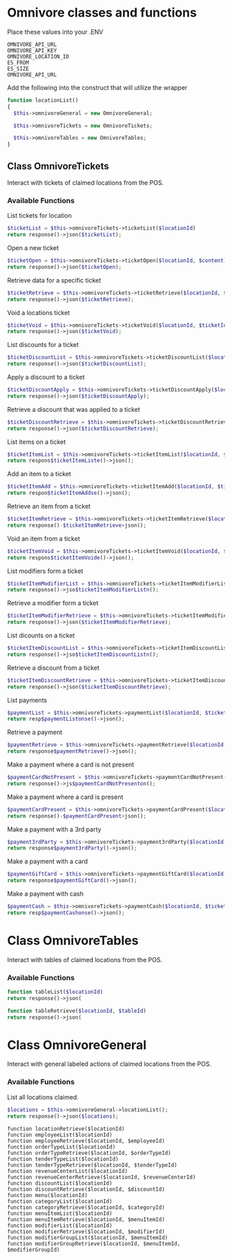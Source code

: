 # Omnivore classes and functions

Place these values into your .ENV
```
OMNIVORE_API_URL
OMNIVORE_API_KEY
OMNIVORE_LOCATION_ID
ES_FROM
ES_SIZE
OMNIVORE_API_URL
```

Add the following into the construct that will utilize the wrapper
```php
function locationList()
{
  $this->omnivoreGeneral = new OmnivoreGeneral;

  $this->omnivoreTickets = new OmnivoreTickets;

  $this->omnivoreTables = new OmnivoreTables;
}
```

## Class OmnivoreTickets

Interact with tickets of claimed locations from the POS.

### Available Functions

List tickets for location
```php
$ticketList = $this->omnivoreTickets->ticketList($locationId)
return response()->json($ticketList);
```

Open a new ticket
```php
$ticketOpen = $this->omnivoreTickets->ticketOpen($locationId, $content)
return response()->json($ticketOpen);
```

Retrieve data for a specific ticket
```php
$ticketRetrieve = $this->omnivoreTickets->ticketRetrieve($locationId, $ticketId);
return response()->json($ticketRetrieve);
```

Void a locations ticket
```php
$ticketVoid = $this->omnivoreTickets->ticketVoid($locationId, $ticketId)
return response()->json($ticketVoid);
```

List discounts for a ticket
```php
$ticketDiscountList = $this->omnivoreTickets->ticketDiscountList($locationId, $ticketId)
return response()->json($ticketDiscountList);
```

Apply a discount to a ticket
```php
$ticketDiscountApply = $this->omnivoreTickets->ticketDiscountApply($locationId, $ticketId, $discount, $value)
return response()->json($ticketDiscountApply);
```

Retrieve a discount that was applied to a ticket
```php
$ticketDiscountRetrieve = $this->omnivoreTickets->ticketDiscountRetrieve($locationId, $ticketId, $ticketDiscountId)
return response()->json($ticketDiscountRetrieve);
```
List items on a ticket
```php
$ticketItemList = $this->omnivoreTickets->ticketItemList($locationId, $ticketId)
return respons$ticketItemListe()->json();
```

Add an item to a ticket
```php
$ticketItemAdd = $this->omnivoreTickets->ticketItemAdd($locationId, $ticketId, $content)
return respon$ticketItemAddse()->json();
```

Retrieve an item from a ticket
```php
$ticketItemRetrieve = $this->omnivoreTickets->ticketItemRetrieve($locationId, $ticketId, $ticketItemId)
return response()-$ticketItemRetrieve>json();
```

Void an item from a ticket
```php
$ticketItemVoid = $this->omnivoreTickets->ticketItemVoid($locationId, $ticketId, $ticketItemId)
return respons$ticketItemVoide()->json();
```

List modifiers form a ticket
```php
$ticketItemModifierList = $this->omnivoreTickets->ticketItemModifierList($locationId, $ticketId, $ticketItemId)
return response()->jso$ticketItemModifierListn();
```

Retrieve a modifier form a ticket
```php
$ticketItemModifierRetrieve = $this->omnivoreTickets->ticketItemModifierRetrieve($locationId, $ticketId, $ticketItemId, $ticketItemModifierId)
return response()->json($ticketItemModifierRetrieve);
```

List dicounts on a ticket
```php
$ticketItemDiscountList = $this->omnivoreTickets->ticketItemDiscountList($locationId, $ticketId, $ticketItemId)
return response()->jso$ticketItemDiscountListn();
```

Retrieve a discount from a ticket
```php
$ticketItemDiscountRetrieve = $this->omnivoreTickets->ticketItemDiscountRetrieve($locationId, $ticketId, $ticketItemId, $ticketItemDiscountId)
return response()->json($ticketItemDiscountRetrieve);
```

List payments
```php
$paymentList = $this->omnivoreTickets->paymentList($locationId, $ticketId)
return resp$paymentListonse()->json();
```

Retrieve a payment
```php
$paymentRetrieve = $this->omnivoreTickets->paymentRetrieve($locationId, $ticketId, $paymentId)
return response$paymentRetrieve()->json();
```

Make a payment where a card is not present
```php
$paymentCardNotPresent = $this->omnivoreTickets->paymentCardNotPresent($locationId, $ticketId, $content)
return response()->js$paymentCardNotPresenton();
```

Make a payment where a card is present
```php
$paymentCardPresent = $this->omnivoreTickets->paymentCardPresent($locationId, $ticketId, $content)
return response()-$paymentCardPresent>json();
```

Make a payment with a 3rd party
```php
$payment3rdParty = $this->omnivoreTickets->payment3rdParty($locationId, $ticketId, $content)
return response$payment3rdParty()->json();
```

Make a payment with a card
```php
$paymentGiftCard = $this->omnivoreTickets->paymentGiftCard($locationId, $ticketId, $content)
return response$paymentGiftCard()->json();
```

Make a payment with cash
```php
$paymentCash = $this->omnivoreTickets->paymentCash($locationId, $ticketId, $content)
return resp$paymentCashonse()->json();
```

# Class OmnivoreTables

Interact with tables of claimed locations from the POS.

### Available Functions

```php
function tableList($locationId)
return response()->json(
```

```php
function tableRetrieve($locationId, $tableId)
return response()->json(
```

# Class OmnivoreGeneral

Interact with general labeled actions of claimed locations from the POS.

### Available Functions

List all locations claimed.
```php
$locations = $this->omnivoreGeneral->locationList();
return response()->json($locations);
```

```
function locationRetrieve($locationId)
function employeeList($locationId)
function employeeRetrieve($locationId, $employeeId)
function orderTypeList($locationId)
function orderTypeRetrieve($locationId, $orderTypeId)
function tenderTypeList($locationId)
function tenderTypeRetrieve($locationId, $tenderTypeId)
function revenueCenterList($locationId)
function revenueCenterRetrieve($locationId, $revenueCenterId)
function discountList($locationId)
function discountRetrieve($locationId, $discountId)
function menu($locationId)
function categoryList($locationId)
function categoryRetrieve($locationId, $categoryId)
function menuItemList($locationId)
function menuItemRetrieve($locationId, $menuItemId)
function modifierList($locationId)
function modifierRetrieve($locationId, $modifierId)
function modifierGroupList($locationId, $menuItemId)
function modifierGroupRetrieve($locationId, $menuItemId, $modifierGroupId)
```
